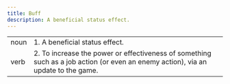 ```yaml
---
title: Buff
description: A beneficial status effect.
---
```

|||
|---|---|
| noun | 1.   A beneficial status effect. |
| verb | 2.   To increase the power or effectiveness of something such as a job action (or even an enemy action), via an update to the game. |